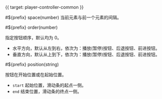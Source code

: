 {{ target: player-controller-common }}

#${prefix} space(number)
当前元素与前一个元素的间隔。

#${prefix} order(number)

指定按钮顺序，默认均为 0。

- 水平方向，默认从左到右，依次为：播放(暂停)按钮、后退按钮、前进按钮。
- 垂直方向，默认从上到下，依次为：播放(暂停)按钮、后退按钮、前进按钮。

#${prefix} position(string)

按钮在开始位置或在起始位置。

- `start` 起始位置，滑动条的起点一侧。
- `end` 结束位置，滑动条的终点一侧。
